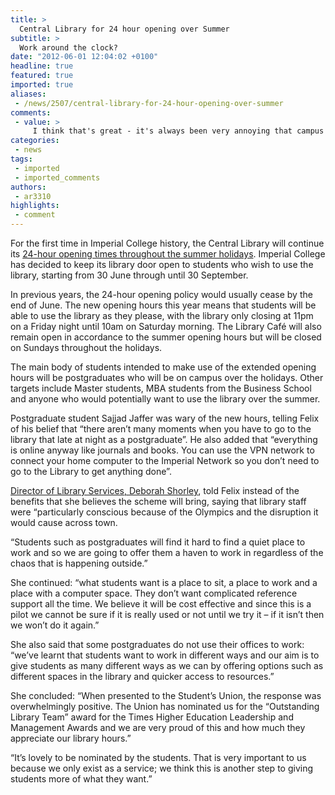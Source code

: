 ```yaml
---
title: >
  Central Library for 24 hour opening over Summer
subtitle: >
  Work around the clock?
date: "2012-06-01 12:04:02 +0100"
headline: true
featured: true
imported: true
aliases:
 - /news/2507/central-library-for-24-hour-opening-over-summer
comments:
 - value: >
     I think that's great - it's always been very annoying that campus operates as if only undergrads exist on it, so I think it's a brilliant decision and has my support!
categories:
 - news
tags:
 - imported
 - imported_comments
authors:
 - ar3310
highlights:
 - comment
---
```


For the first time in Imperial College history, the Central Library will continue its [24-hour opening times throughout the summer holidays](http://www3.imperial.ac.uk/newsandeventspggrp/imperialcollege/administration/library/newssummary/news_17-5-2012-10-25-51). Imperial College has decided to keep its library door open to students who wish to use the library, starting from 30 June through until 30 September.

In previous years, the 24-hour opening policy would usually cease by the end of June. The new opening hours this year means that students will be able to use the library as they please, with the library only closing at 11pm on a Friday night until 10am on Saturday morning. The Library Café will also remain open in accordance to the summer opening hours but will be closed on Sundays throughout the holidays.

The main body of students intended to make use of the extended opening hours will be postgraduates who will be on campus over the holidays. Other targets include Master students, MBA students from the Business School and anyone who would potentially want to use the library over the summer.

Postgraduate student Sajjad Jaffer was wary of the new hours, telling Felix of his belief that “there aren’t many moments when you have to go to the library that late at night as a postgraduate”. He also added that “everything is online anyway like journals and books. You can use the VPN network to connect your home computer to the Imperial Network so you don’t need to go to the Library to get anything done”.

[Director of Library Services, Deborah Shorley](http://www3.imperial.ac.uk/people/d.shorley), told Felix instead of the benefits that she believes the scheme will bring, saying that library staff were “particularly conscious because of the Olympics and the disruption it would cause across town.

“Students such as postgraduates will find it hard to find a quiet place to work and so we are going to offer them a haven to work in regardless of the chaos that is happening outside.”

She continued: “what students want is a place to sit, a place to work and a place with a computer space. They don’t want complicated reference support all the time. We believe it will be cost effective and since this is a pilot we cannot be sure if it is really used or not until we try it – if it isn’t then we won’t do it again.”

She also said that some postgraduates do not use their offices to work: “we’ve learnt that students want to work in different ways and our aim is to give students as many different ways as we can by offering options such as different spaces in the library and quicker access to resources.”

She concluded: “When presented to the Student’s Union, the response was overwhelmingly positive. The Union has nominated us for the “Outstanding Library Team” award for the Times Higher Education Leadership and Management Awards and we are very proud of this and how much they appreciate our library hours.”

“It’s lovely to be nominated by the students. That is very important to us because we only exist as a service; we think this is another step to giving students more of what they want.”
